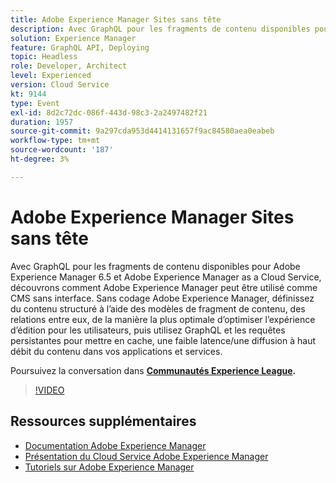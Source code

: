 ```yaml
---
title: Adobe Experience Manager Sites sans tête
description: Avec GraphQL pour les fragments de contenu disponibles pour Adobe Experience Manager 6.5 et Adobe Experience Manager as a Cloud Service, découvrons comment Adobe Experience Manager peut être utilisé comme CMS sans interface. Sans codage Adobe Experience Manager, définissez du contenu structuré à l’aide des modèles de fragment de contenu, des relations entre eux, de la manière la plus optimale d’optimiser l’expérience d’édition pour les utilisateurs, puis utilisez GraphQL et les requêtes persistantes pour mettre en cache, une faible latence/une diffusion à haut débit du contenu dans vos applications et services.
solution: Experience Manager
feature: GraphQL API, Deploying
topic: Headless
role: Developer, Architect
level: Experienced
version: Cloud Service
kt: 9144
type: Event
exl-id: 8d2c72dc-086f-443d-98c3-2a2497482f21
duration: 1957
source-git-commit: 9a297cda953d4414131657f9ac84580aea0eabeb
workflow-type: tm+mt
source-wordcount: '187'
ht-degree: 3%

---
```


# Adobe Experience Manager Sites sans tête

Avec GraphQL pour les fragments de contenu disponibles pour Adobe Experience Manager 6.5 et Adobe Experience Manager as a Cloud Service, découvrons comment Adobe Experience Manager peut être utilisé comme CMS sans interface. Sans codage Adobe Experience Manager, définissez du contenu structuré à l’aide des modèles de fragment de contenu, des relations entre eux, de la manière la plus optimale d’optimiser l’expérience d’édition pour les utilisateurs, puis utilisez GraphQL et les requêtes persistantes pour mettre en cache, une faible latence/une diffusion à haut débit du contenu dans vos applications et services.

Poursuivez la conversation dans **[Communautés Experience League](https://adobe.ly/39H5BWo).**

>[!VIDEO](https://video.tv.adobe.com/v/337576/?quality=12&learn=on&hidetitle=true)

## Ressources supplémentaires

- [Documentation Adobe Experience Manager](https://experienceleague.adobe.com/docs/experience-manager-cloud-service.html)
- [Présentation du Cloud Service Adobe Experience Manager](https://experienceleague.adobe.com/docs/experience-manager-cloud-service/overview/home.html)
- [Tutoriels sur Adobe Experience Manager](https://experienceleague.adobe.com/docs/experience-manager-tutorials.html)
